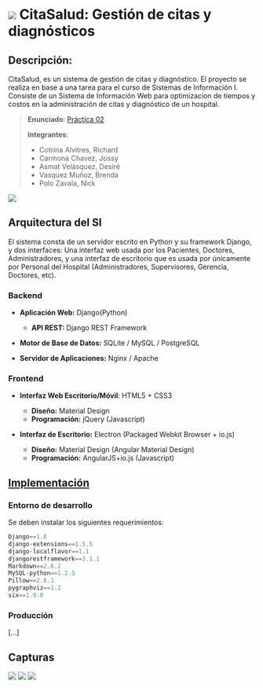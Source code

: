 # ![](https://rawgithub.com/rcotrina94/citasalud/master/docs/images/icon.png) CitaSalud: Gestión de citas y diagnósticos


## Descripción:
CitaSalud, es un sistema de gestión de citas y diagnóstico. El proyecto se realiza en base a una tarea para el curso de Sistemas de Información I.
Consiste de un Sistema de Información Web para optimizacion de tiempos y costos en la administración de citas y diagnóstico de un hospital.

> **Enunciado**: [Práctica 02](./docs/README.md)
>
> **Integrantes**:
> - Cotrina Alvitres, Richard
> - Carmona Chavez, Jossy
> - Asmat Velásquez, Desiré
> - Vasquez Muñoz, Brenda
> - Polo Zavala, Nick

![](https://rawgithub.com/rcotrina94/citasalud/master/docs/images/model.png)

## Arquitectura del SI
El sistema consta de un servidor escrito en Python y su framework Django, y dos interfaces: Una interfaz web usada por los Pacientes, Doctores, Administradores, y una interfaz de escritorio que es usada por únicamente por Personal del Hospital (Administradores, Supervisores, Gerencia, Doctores, etc).

### Backend
- **Aplicación Web:** Django(Python)
	- **API REST:** Django REST Framework
	
- **Motor de Base de Datos:** SQLite / MySQL / PostgreSQL

- **Servidor de Aplicaciones:** Nginx / Apache

### Frontend
- **Interfaz Web Escritorio/Móvil**: HTML5 + CSS3
	- **Diseño:** Material Design 
	- **Programación:** jQuery (Javascript)
	
- **Interfaz de Escritorio:** Electron (Packaged Webkit Browser + io.js)
	- **Diseño:** Material Design (Angular Material Design) 
	- **Programación:** AngularJS+io.js (Javascript)
		
## [Implementación](http://i.imgur.com/Wuuw4N9.gifv)


### Entorno de desarrollo

Se deben instalar los siguientes requerimientos:
```js
Django==1.8
django-extensions==1.5.5
django-localflavor==1.1
djangorestframework==3.1.1
Markdown==2.6.2
MySQL-python==1.2.5
Pillow==2.8.1
pygraphviz==1.2
six==1.9.0
```

### Producción
[...]

## Capturas
![](https://raw.github.com/rcotrina94/citasalud/master/docs/images/001.png)
![](https://raw.github.com/rcotrina94/citasalud/master/docs/images/002.png)
![](https://raw.github.com/rcotrina94/citasalud/master/docs/images/003.png)
